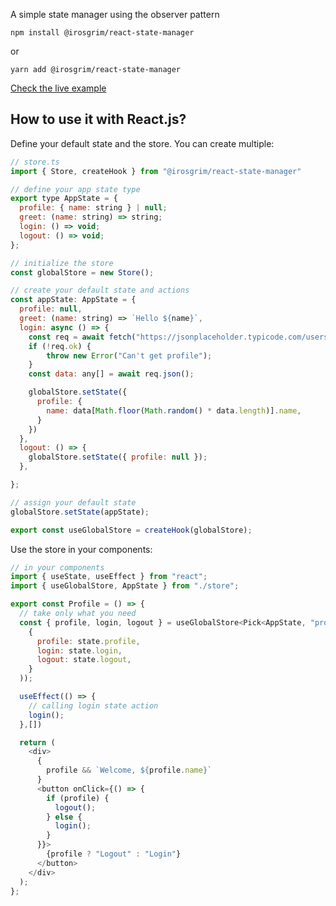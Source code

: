 A simple state manager using the observer pattern

`npm install @irosgrim/react-state-manager`

or

`yarn add @irosgrim/react-state-manager`


[Check the live example](https://irosgrim.github.io/state-management/)

## How to use it with React.js?

Define your default state and the store. 
You can create multiple:

```js
// store.ts
import { Store, createHook } from "@irosgrim/react-state-manager"

// define your app state type
export type AppState = {
  profile: { name: string } | null;
  greet: (name: string) => string;
  login: () => void;
  logout: () => void;
};

// initialize the store
const globalStore = new Store();

// create your default state and actions
const appState: AppState = {
  profile: null,
  greet: (name: string) => `Hello ${name}`,
  login: async () => {
    const req = await fetch("https://jsonplaceholder.typicode.com/users");
    if (!req.ok) {
        throw new Error("Can't get profile");
    }
    const data: any[] = await req.json();

    globalStore.setState({
      profile: {
        name: data[Math.floor(Math.random() * data.length)].name,
      }
    })
  },
  logout: () => {
    globalStore.setState({ profile: null });
  },

};

// assign your default state
globalStore.setState(appState);

export const useGlobalStore = createHook(globalStore);
```
Use the store in your components:

```js
// in your components
import { useState, useEffect } from "react";
import { useGlobalStore, AppState } from "./store";

export const Profile = () => {
  // take only what you need
  const { profile, login, logout } = useGlobalStore<Pick<AppState, "profile" | "login" | "logout">>((state) => (
    {
      profile: state.profile,
      login: state.login,
      logout: state.logout,
    }
  ));

  useEffect(() => {
    // calling login state action
    login();
  },[])

  return (
    <div>
      {
        profile && `Welcome, ${profile.name}`
      }
      <button onClick={() => {
        if (profile) {
          logout();
        } else {
          login();
        }
      }}>
        {profile ? "Logout" : "Login"}
      </button>
    </div>
  );
};
```